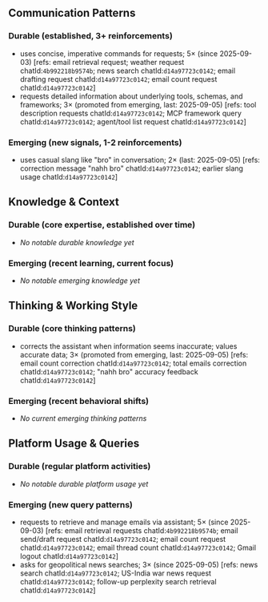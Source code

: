## Communication Patterns
### Durable (established, 3+ reinforcements)
- uses concise, imperative commands for requests; 5× (since 2025-09-03) [refs: email retrieval request; weather request chatId:`4b992218b9574b`; news search chatId:`d14a97723c0142`; email drafting request chatId:`d14a97723c0142`; email count request chatId:`d14a97723c0142`]
- requests detailed information about underlying tools, schemas, and frameworks; 3× (promoted from emerging, last: 2025-09-05) [refs: tool description requests chatId:`d14a97723c0142`; MCP framework query chatId:`d14a97723c0142`; agent/tool list request chatId:`d14a97723c0142`]

### Emerging (new signals, 1-2 reinforcements)
- uses casual slang like "bro" in conversation; 2× (last: 2025-09-05) [refs: correction message "nahh bro" chatId:`d14a97723c0142`; earlier slang usage chatId:`d14a97723c0142`]

## Knowledge & Context
### Durable (core expertise, established over time)
- _No notable durable knowledge yet_

### Emerging (recent learning, current focus)
- _No notable emerging knowledge yet_

## Thinking & Working Style
### Durable (core thinking patterns)
- corrects the assistant when information seems inaccurate; values accurate data; 3× (promoted from emerging, last: 2025-09-05) [refs: email count correction chatId:`d14a97723c0142`; total emails correction chatId:`d14a97723c0142`; "nahh bro" accuracy feedback chatId:`d14a97723c0142`]

### Emerging (recent behavioral shifts)
- _No current emerging thinking patterns_

## Platform Usage & Queries
### Durable (regular platform activities)
- _No notable durable platform usage yet_

### Emerging (new query patterns)
- requests to retrieve and manage emails via assistant; 5× (since 2025-09-03) [refs: email retrieval requests chatId:`4b992218b9574b`; email send/draft request chatId:`d14a97723c0142`; email count request chatId:`d14a97723c0142`; email thread count chatId:`d14a97723c0142`; Gmail logout chatId:`d14a97723c0142`]
- asks for geopolitical news searches; 3× (since 2025-09-05) [refs: news search chatId:`d14a97723c0142`; US-India war news request chatId:`d14a97723c0142`; follow-up perplexity search retrieval chatId:`d14a97723c0142`]